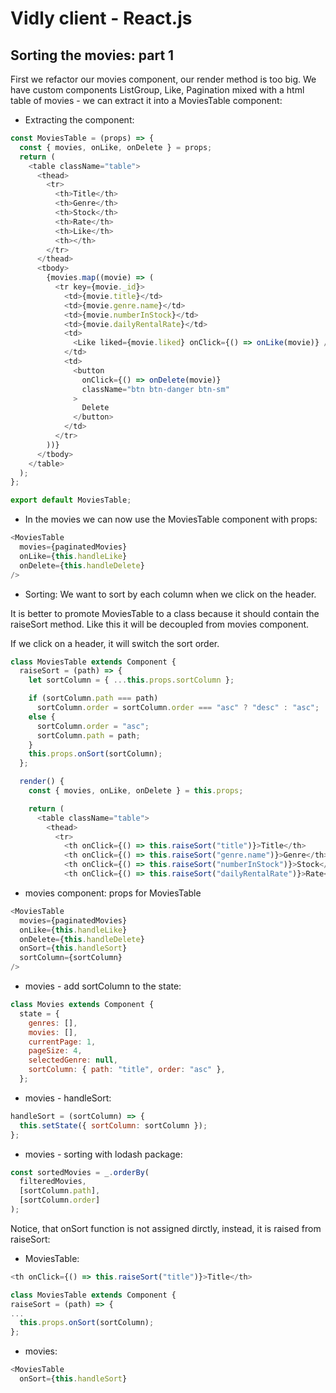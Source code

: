 # Vidly client - React.js

## Sorting the movies: part 1

First we refactor our movies component, our render method is too big. We have custom components ListGroup, Like, Pagination mixed with a html table of movies - we can extract it into a MoviesTable component:

- Extracting the component:
```javascript
const MoviesTable = (props) => {
  const { movies, onLike, onDelete } = props;
  return (
    <table className="table">
      <thead>
        <tr>
          <th>Title</th>
          <th>Genre</th>
          <th>Stock</th>
          <th>Rate</th>
          <th>Like</th>
          <th></th>
        </tr>
      </thead>
      <tbody>
        {movies.map((movie) => (
          <tr key={movie._id}>
            <td>{movie.title}</td>
            <td>{movie.genre.name}</td>
            <td>{movie.numberInStock}</td>
            <td>{movie.dailyRentalRate}</td>
            <td>
              <Like liked={movie.liked} onClick={() => onLike(movie)} />
            </td>
            <td>
              <button
                onClick={() => onDelete(movie)}
                className="btn btn-danger btn-sm"
              >
                Delete
              </button>
            </td>
          </tr>
        ))}
      </tbody>
    </table>
  );
};

export default MoviesTable;
```

- In the movies we can now use the MoviesTable component with props:
```javascript
<MoviesTable
  movies={paginatedMovies}
  onLike={this.handleLike}
  onDelete={this.handleDelete}
/>
```

- Sorting: We want to sort by each column when we click on the header.

It is better to promote MoviesTable to a class because it should contain the raiseSort method. Like this it will be decoupled from movies component.

If we click on a header, it will switch the sort order.

```javascript
class MoviesTable extends Component {
  raiseSort = (path) => {
    let sortColumn = { ...this.props.sortColumn };

    if (sortColumn.path === path)
      sortColumn.order = sortColumn.order === "asc" ? "desc" : "asc";
    else {
      sortColumn.order = "asc";
      sortColumn.path = path;
    }
    this.props.onSort(sortColumn);
  };

  render() {
    const { movies, onLike, onDelete } = this.props;

    return (
      <table className="table">
        <thead>
          <tr>
            <th onClick={() => this.raiseSort("title")}>Title</th>
            <th onClick={() => this.raiseSort("genre.name")}>Genre</th>
            <th onClick={() => this.raiseSort("numberInStock")}>Stock</th>
            <th onClick={() => this.raiseSort("dailyRentalRate")}>Rate</th>
```

- movies component: props for MoviesTable
```javascript
<MoviesTable
  movies={paginatedMovies}
  onLike={this.handleLike}
  onDelete={this.handleDelete}
  onSort={this.handleSort}
  sortColumn={sortColumn}
/>
```

- movies - add sortColumn to the state:
```javascript
class Movies extends Component {
  state = {
    genres: [],
    movies: [],
    currentPage: 1,
    pageSize: 4,
    selectedGenre: null,
    sortColumn: { path: "title", order: "asc" },
  };
```

- movies - handleSort:
```javascript
handleSort = (sortColumn) => {
  this.setState({ sortColumn: sortColumn });
};
```

- movies - sorting with lodash package:
```javascript
const sortedMovies = _.orderBy(
  filteredMovies,
  [sortColumn.path],
  [sortColumn.order]
);
```

Notice, that onSort function is not assigned dirctly, instead, it is raised from raiseSort:

- MoviesTable:
```javascript
<th onClick={() => this.raiseSort("title")}>Title</th>

class MoviesTable extends Component {
raiseSort = (path) => {
...
  this.props.onSort(sortColumn);
};
```

- movies:
```javascript
<MoviesTable
  onSort={this.handleSort}
```